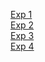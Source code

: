 [Exp 1](https://github.com/Severinzz/DAT250/tree/master/exp1)  
[Exp 2](https://github.com/Severinzz/DAT250/tree/exp2)  
[Exp 3](https://github.com/Severinzz/DAT250/tree/exp3)  
[Exp 4](https://github.com/Severinzz/DAT250/tree/exp4)

